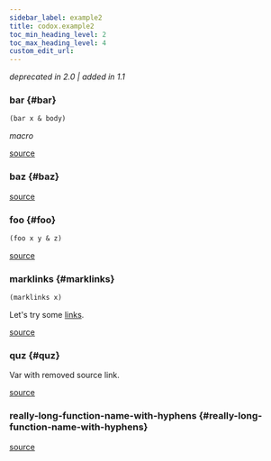 ```yaml
---
sidebar_label: example2
title: codox.example2
toc_min_heading_level: 2
toc_max_heading_level: 4
custom_edit_url:
---
```



*deprecated in 2.0 | added in 1.1*





### bar {#bar}
``` clojure
(bar x & body)
```


*macro*


[source](/blob/master/test/projects/codox/example/src/clojure/codox/example2.clj#L6-L6)


### baz {#baz}


[source](/blob/master/test/projects/codox/example/src/clojure/codox/example2.clj#L8-L8)


### foo {#foo}
``` clojure
(foo x y & z)
```


[source](/blob/master/test/projects/codox/example/src/clojure/codox/example2.clj#L4-L4)


### marklinks {#marklinks}
``` clojure
(marklinks x)
```


Let's try some [links][1].

  [1]: http://example.com

[source](/blob/master/test/projects/codox/example/src/clojure/codox/example2.clj#L16-L21)


### quz {#quz}


Var with removed source link.

[source](/blob/master/test/projects/codox/example/src/clojure/codox/example2.clj#L10-L10)


### really\-long\-function\-name\-with\-hyphens {#really-long-function-name-with-hyphens}


[source](/blob/master/test/projects/codox/example/src/clojure/codox/example2.clj#L23-L23)

